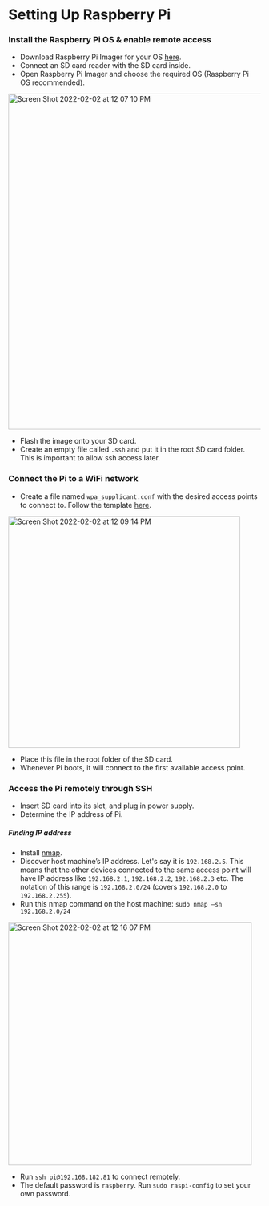 # Setting Up Raspberry Pi
### Install the Raspberry Pi OS & enable remote access

- Download Raspberry Pi Imager for your OS [here](https://www.raspberrypi.org/software).
- Connect an SD card reader with the SD card inside.
- Open Raspberry Pi Imager and choose the required OS (Raspberry Pi OS recommended).
<img width="671" alt="Screen Shot 2022-02-02 at 12 07 10 PM" src="https://user-images.githubusercontent.com/8848723/152202162-446ddca0-38fd-40d0-8323-8c7b51a2e28c.png">

- Flash the image onto your SD card.
- Create an empty file called `.ssh` and put it in the root SD card folder. This is important to allow ssh access later.

### Connect the Pi to a WiFi network

- Create a file named `wpa_supplicant.conf` with the desired access points to connect to. Follow the template [here](https://github.com/usmanwardag/demos_pi/blob/main/wpa_supplicant.conf).
<img width="463" alt="Screen Shot 2022-02-02 at 12 09 14 PM" src="https://user-images.githubusercontent.com/8848723/152202528-509db9bc-8ed8-4f4f-9daa-3992230b24f3.png">

- Place this file in the root folder of the SD card.
- Whenever Pi boots, it will connect to the first available access point.

### Access the Pi remotely through SSH

- Insert SD card into its slot, and plug in power supply.
- Determine the IP address of Pi.

##### Finding IP address

- Install [nmap](https://nmap.org/download.html).
- Discover host machine’s IP address. Let's say it is `192.168.2.5`. This means that the other devices connected to the same access point will have IP address like `192.168.2.1`, `192.168.2.2`, `192.168.2.3` etc. The notation of this range is `192.168.2.0/24` (covers `192.168.2.0` to `192.168.2.255`).
- Run this nmap command on the host machine: `sudo nmap –sn 192.168.2.0/24`
<img width="486" alt="Screen Shot 2022-02-02 at 12 16 07 PM" src="https://user-images.githubusercontent.com/8848723/152203712-ff22d06a-29a8-4fdd-9816-2d4e3d45e09e.png">

- Run `ssh pi@192.168.182.81` to connect remotely.
- The default password is `raspberry`. Run `sudo raspi-config` to set your own password.



